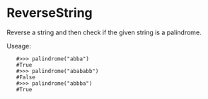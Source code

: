 # ReverseString
Reverse a string and then check if the given string is a palindrome. 

Useage:

       #>>> palindrome("abba")
       #True
       #>>> palindrome("abababb")
       #False
       #>>> palindrome("abbba")
       #True
